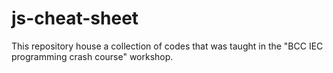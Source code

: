 # js-cheat-sheet

This repository house a collection of codes that was taught in the "BCC IEC programming crash course" workshop.
